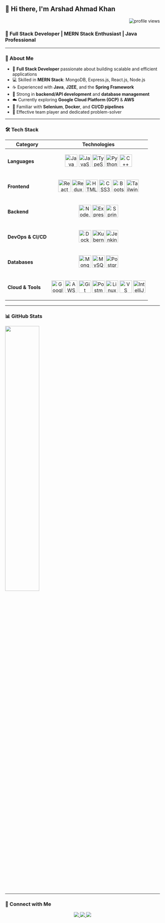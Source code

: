 ## 👋 Hi there, I'm **Arshad Ahmad Khan**

<p align="right">
  <img src="https://komarev.com/ghpvc/?username=khan0003-py&label=Profile%20views&color=0e75b6&style=flat-square" alt="profile views" />
</p>

### 🚀 Full Stack Developer | MERN Stack Enthusiast | Java Professional

---

### 💼 About Me

- 🔧 **Full Stack Developer** passionate about building scalable and efficient applications  
- 💻 Skilled in **MERN Stack**: MongoDB, Express.js, React.js, Node.js  
- ☕ Experienced with **Java**, **J2EE**, and the **Spring Framework**  
- 🧩 Strong in **backend/API development** and **database management**  
- ☁️ Currently exploring **Google Cloud Platform (GCP)** & **AWS**  
- 🧪 Familiar with **Selenium**, **Docker**, and **CI/CD pipelines**  
- 🤝 Effective team player and dedicated problem-solver  

---

### 🛠️ Tech Stack

| Category        | Technologies |
|----------------|--------------|
| **Languages**   | <p align="center"> <img src="https://cdn.jsdelivr.net/gh/devicons/devicon/icons/java/java-original.svg" title="Java" width="40"/> <img src="https://cdn.jsdelivr.net/gh/devicons/devicon/icons/javascript/javascript-original.svg" title="JavaScript" width="40"/> <img src="https://cdn.jsdelivr.net/gh/devicons/devicon/icons/typescript/typescript-original.svg" title="TypeScript" width="40"/> <img src="https://cdn.jsdelivr.net/gh/devicons/devicon/icons/python/python-original.svg" title="Python" width="40"/> <img src="https://cdn.jsdelivr.net/gh/devicons/devicon/icons/cplusplus/cplusplus-original.svg" title="C++" width="40"/> </p> |
| **Frontend**    | <p align="center"> <img src="https://cdn.jsdelivr.net/gh/devicons/devicon/icons/react/react-original.svg" title="React" width="40"/> <img src="https://cdn.jsdelivr.net/gh/devicons/devicon/icons/redux/redux-original.svg" title="Redux" width="40"/> <img src="https://cdn.jsdelivr.net/gh/devicons/devicon/icons/html5/html5-original.svg" title="HTML5" width="40"/> <img src="https://cdn.jsdelivr.net/gh/devicons/devicon/icons/css3/css3-original.svg" title="CSS3" width="40"/> <img src="https://cdn.jsdelivr.net/gh/devicons/devicon/icons/bootstrap/bootstrap-original.svg" title="Bootstrap" width="40"/> <img src="https://www.vectorlogo.zone/logos/tailwindcss/tailwindcss-icon.svg" title="Tailwind CSS" width="40"/> </p> |
| **Backend**     | <p align="center"> <img src="https://cdn.jsdelivr.net/gh/devicons/devicon/icons/nodejs/nodejs-original.svg" title="Node.js" width="40"/> <img src="https://cdn.jsdelivr.net/gh/devicons/devicon/icons/express/express-original.svg" title="Express" width="40"/> <img src="https://cdn.jsdelivr.net/gh/devicons/devicon/icons/spring/spring-original.svg" title="Spring" width="40"/> </p> |
| **DevOps & CI/CD** | <p align="center"> <img src="https://cdn.jsdelivr.net/gh/devicons/devicon/icons/docker/docker-original.svg" title="Docker" width="40"/> <img src="https://cdn.jsdelivr.net/gh/devicons/devicon/icons/kubernetes/kubernetes-plain.svg" title="Kubernetes" width="40"/> <img src="https://www.vectorlogo.zone/logos/jenkins/jenkins-icon.svg" title="Jenkins" width="40"/> </p> |
| **Databases**   | <p align="center"> <img src="https://cdn.jsdelivr.net/gh/devicons/devicon/icons/mongodb/mongodb-original.svg" title="MongoDB" width="40"/> <img src="https://cdn.jsdelivr.net/gh/devicons/devicon/icons/mysql/mysql-original.svg" title="MySQL" width="40"/> <img src="https://cdn.jsdelivr.net/gh/devicons/devicon/icons/postgresql/postgresql-original.svg" title="PostgreSQL" width="40"/> </p> |
| **Cloud & Tools** | <p align="center"> <img src="https://cdn.jsdelivr.net/gh/devicons/devicon/icons/googlecloud/googlecloud-original.svg" title="Google Cloud" width="40"/> <img src="https://cdn.jsdelivr.net/gh/devicons/devicon/icons/amazonwebservices/amazonwebservices-original-wordmark.svg" title="AWS" width="40"/> <img src="https://cdn.jsdelivr.net/gh/devicons/devicon/icons/git/git-original.svg" title="Git" width="40"/> <img src="https://www.vectorlogo.zone/logos/getpostman/getpostman-icon.svg" title="Postman" width="40"/> <img src="https://cdn.jsdelivr.net/gh/devicons/devicon/icons/linux/linux-original.svg" title="Linux" width="40"/> <img src="https://cdn.jsdelivr.net/gh/devicons/devicon/icons/vscode/vscode-original.svg" title="VS Code" width="40"/> <img src="https://cdn.jsdelivr.net/gh/devicons/devicon/icons/intellij/intellij-original.svg" title="IntelliJ" width="40"/> </p> |


---

### 📊 GitHub Stats

<p>
  <img src="https://github-readme-stats.vercel.app/api?username=khan0003-py&show_icons=true&theme=transparent&hide_border=true&border_radius=10&rank_icon=github" width="47%" />
</p>

---

### 🔗 Connect with Me

<p align="center">
  <a href="mailto:khanarshad0003@outlook.com">
    <img src="https://img.shields.io/badge/Email-D14836?style=for-the-badge&logo=gmail&logoColor=white" />
  </a>
  <a href="https://linkedin.com/in/khan0003-py/" target="_blank">
    <img src="https://img.shields.io/badge/LinkedIn-0A66C2?style=for-the-badge&logo=linkedin&logoColor=white" />
  </a>
  <a href="https://www.instagram.com/khan0003.py/" target="_blank">
    <img src="https://img.shields.io/badge/Instagram-E4405F?style=for-the-badge&logo=instagram&logoColor=white" />
  </a>
</p>

